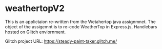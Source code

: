 # weathertopV2
This is an applictaion re-written from the Wetahertop java assignmnet.
The object of the assigemnt is to re-code WeatherTop in Express.js, Handlebars hosted on Glitch enviornment.

Glitch project URL: https://steady-paint-taker.glitch.me/